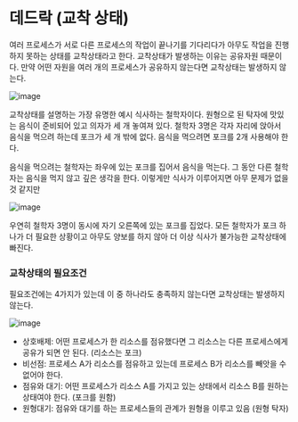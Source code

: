 # 데드락 (교착 상태)
여러 프로세스가 서로 다른 프로세스의 작업이 끝나기를 기다리다가 아무도 작업을 진행하지 못하는 상태를 교착상태라고 한다. 교착상태가 발생하는 이유는 공유자원 때문이다. 만약 어떤 자원을 여러 개의 프로세스가 공유하지 않는다면 교착상태는 발생하지 않는다.

![image](https://github.com/skcy1515/Programming-Study/assets/140364849/102ed67c-8f41-4c4b-b726-a06cf413982e)

교착상태를 설명하는 가장 유명한 예시 식사하는 철학자이다. 원형으로 된 탁자에 맛있는 음식이 준비되어 있고 의자가 세 개 놓여져 있다. 철학자 3명은 각자 자리에 앉아서 음식을 먹으려 하는데 포크가 세 개 밖에 없다. 음식을 먹으려면 포크를 2개 사용해야 한다.

음식을 먹으려는 철학자는 좌우에 있는 포크를 집어서 음식을 먹는다. 그 동안 다른 철학자는 음식을 먹지 않고 깊은 생각을 한다. 이렇게만 식사가 이루어지면 아무 문제가 없을 것 같지만

![image](https://github.com/skcy1515/Programming-Study/assets/140364849/388fe5dc-6299-47f8-84f6-d850415aedb4)

우연히 철학자 3명이 동시에 자기 오른쪽에 있는 포크를 집었다. 모든 철학자가 포크 하나가 더 필요한 상황이고 아무도 양보를 하지 않아 더 이상 식사가 불가능한 교착상태에 빠진다. 

### 교착상태의 필요조건
필요조건에는 4가지가 있는데 이 중 하나라도 충족하지 않는다면 교착상태는 발생하지 않는다.

![image](https://github.com/skcy1515/Programming-Study/assets/140364849/a5ed97d7-956c-4983-97bf-89232efb230c)

- 상호배제: 어떤 프로세스가 한 리소스를 점유했다면 그 리소스는 다른 프로세스에게 공유가 되면 안 된다. (리소스는 포크)
- 비선점: 프로세스 A가 리소스를 점유하고 있는데 프로세스 B가 리소스를 빼앗을 수 없어야 한다. 
- 점유와 대기: 어떤 프로세스가 리소스 A를 가지고 있는 상태에서 리소스 B를 원하는 상태여야 한다. (포크를 원함)
- 원형대기: 점유와 대기를 하는 프로세스들의 관계가 원형을 이루고 있음 (원형 탁자)

